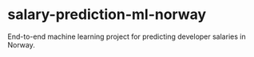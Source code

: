 # salary-prediction-ml-norway
End-to-end machine learning project for predicting developer salaries in Norway.
